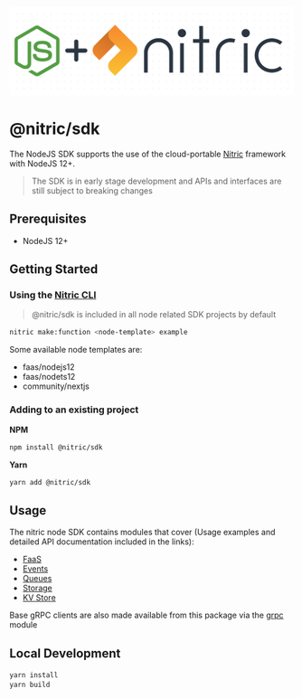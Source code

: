 <p align="center">
  <img src="./docs/assets/dot-matrix-logo-node.png" alt="Nitric Logo"/>
</p>


# @nitric/sdk
The NodeJS SDK supports the use of the cloud-portable [Nitric](https://nitric.io) framework with NodeJS 12+.
> The SDK is in early stage development and APIs and interfaces are still subject to breaking changes

## Prerequisites
- NodeJS 12+

## Getting Started

### Using the [Nitric CLI](https://github.com/nitric-tech/cli)
> @nitric/sdk is included in all node related SDK projects by default

```bash
nitric make:function <node-template> example
```

Some available node templates are:

* faas/nodejs12
* faas/nodets12
* community/nextjs


### Adding to an existing project
**NPM**
```bash
npm install @nitric/sdk
```
**Yarn**
```bash
yarn add @nitric/sdk
```

## Usage
The nitric node SDK contains modules that cover (Usage examples and detailed API documentation included in the links):
* [FaaS](./docs/typedoc/modules/faas.md)
* [Events](./docs/typedoc/classes/eventclient.md)
* [Queues](./docs/typedoc/classes/queueclient.md)
* [Storage](./docs/typedoc/classes/storageclient.md)
* [KV Store](./docs/typedoc/classes/keyvalueclient.md)

Base gRPC clients are also made available from this package via the [grpc](./docs/typedoc/modules/grpc.md) module

## Local Development

```bash
yarn install
yarn build
```
